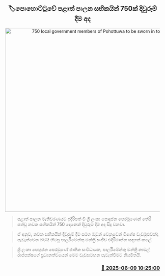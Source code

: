 <p align='center'><b><h2 align='center' title='750 local government members of Pohottuwa to be sworn in today'>🏷පොහොට්ටුවේ පළාත් පාලන සභිකයින් 750ක් දිවුරුම් දීම අද</h2></b></p>
<p align='center'><img src='https://helakuru.sgp1.cdn.digitaloceanspaces.com/esana/images/lib/slpp-archived.jpg' width='600' alt='750 local government members of Pohottuwa to be sworn in today'></p>

> පළාත් පාලන මැතිවරණයට ඉදිරිපත් වී ශ්‍රී ලංකා පොදුජන පෙරමුණෙන් තේරී පත්වූ නවක සභිකයින් 750 දෙනෙක් දිවුරුම් දීම අද සිදු වනවා.

> ඒ අනුව, නවක සභිකයින් දිවුරුම් දීම සමග ඔවුන් වෙනුවෙන් විශේෂ වැඩමුළුවක්ද පැවැත්වෙන බවයි හිටපු පාර්ලිමේන්තු මන්ත්‍රී සංජීව එදිරිමාන්න සඳහන් කළේ.

> ශ්‍රී ලංකා පොදුජන පෙරමුණේ ජාතික සංවිධායක, පාර්ලිමේන්තු මන්ත්‍රී නාමල් රාජපක්ෂගේ ප්‍රධානත්වයෙන් මෙම වැඩසටහන පැවැත්වීමට නියමිතයි.



<h3 align='right'><a href='https://www.helakuru.lk/esana/p/110828/'>📅 2025-06-09 10:25:00</a></h3>

